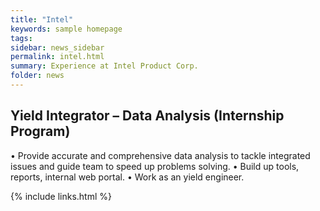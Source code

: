 ```yaml
---
title: "Intel"
keywords: sample homepage
tags: 
sidebar: news_sidebar
permalink: intel.html
summary: Experience at Intel Product Corp.
folder: news
---
```


## Yield Integrator – Data Analysis (Internship Program) 
• Provide accurate and comprehensive data analysis to tackle integrated issues and guide team to speed up
problems solving. 
• Build up tools, reports, internal web portal. 
• Work as an yield engineer.

{% include links.html %}